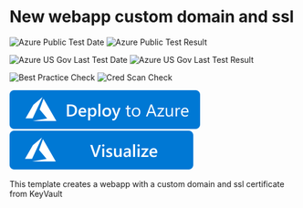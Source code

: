# New webapp custom domain and ssl

![Azure Public Test Date](https://azurequickstartsservice.blob.core.windows.net/badges/webapp-keyvault-ssl/PublicLastTestDate.svg)
![Azure Public Test Result](https://azurequickstartsservice.blob.core.windows.net/badges/webapp-keyvault-ssl/PublicDeployment.svg)

![Azure US Gov Last Test Date](https://azurequickstartsservice.blob.core.windows.net/badges/webapp-keyvault-ssl/FairfaxLastTestDate.svg)
![Azure US Gov Last Test Result](https://azurequickstartsservice.blob.core.windows.net/badges/webapp-keyvault-ssl/FairfaxDeployment.svg)

![Best Practice Check](https://azurequickstartsservice.blob.core.windows.net/badges/webapp-keyvault-ssl/BestPracticeResult.svg)
![Cred Scan Check](https://azurequickstartsservice.blob.core.windows.net/badges/webapp-keyvault-ssl/CredScanResult.svg)

[![Deploy to Azure](https://raw.githubusercontent.com/Azure/azure-quickstart-templates/master/1-CONTRIBUTION-GUIDE/images/deploytoazure.svg?sanitize=true)](https://portal.azure.com/#create/Microsoft.Template/uri/https%3A%2F%2Fraw.githubusercontent.com%2FAzure%2Fazure-quickstart-templates%2Fmaster%2Fwebapp-keyvault-ssl%2Fazuredeploy.json)
[![Visualize](https://raw.githubusercontent.com/Azure/azure-quickstart-templates/master/1-CONTRIBUTION-GUIDE/images/visualizebutton.svg?sanitize=true)](http://armviz.io/#/?load=https%3A%2F%2Fraw.githubusercontent.com%2FAzure%2Fazure-quickstart-templates%2Fmaster%webapp-keyvault-ssl%2Fazuredeploy.json)

This template creates a webapp with a custom domain and ssl certificate from
KeyVault
